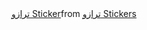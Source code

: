 
<div class="tenor-gif-embed" data-postid="20240122" data-share-method="host" data-aspect-ratio="1.22605" data-width="100%"><a href="https://tenor.com/view/%D8%AA%D8%B1%D8%A7%D8%B2%D9%88-gif-20240122">ترازو Sticker</a>from <a href="https://tenor.com/search/%D8%AA%D8%B1%D8%A7%D8%B2%D9%88-stickers">ترازو Stickers</a></div> <script type="text/javascript" async src="https://tenor.com/embed.js"></script>
